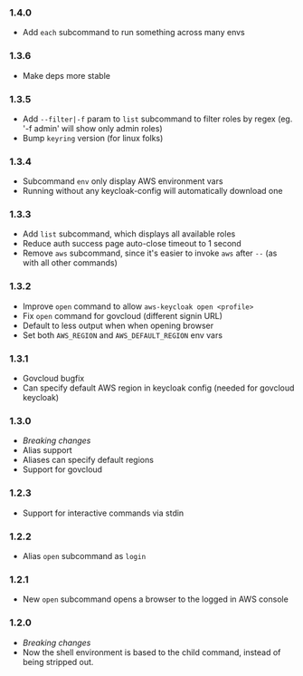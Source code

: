 ### 1.4.0
* Add `each` subcommand to run something across many envs

### 1.3.6
* Make deps more stable

### 1.3.5
* Add `--filter|-f` param to `list` subcommand to filter roles by regex (eg. '-f admin' will show only admin roles)
* Bump `keyring` version (for linux folks)

### 1.3.4
* Subcommand `env` only display AWS environment vars
* Running without any keycloak-config will automatically download one

### 1.3.3
* Add `list` subcommand, which displays all available roles
* Reduce auth success page auto-close timeout to 1 second
* Remove `aws` subcommand, since it's easier to invoke `aws` after `--` (as with all other commands)

### 1.3.2
* Improve `open` command to allow `aws-keycloak open <profile>`
* Fix `open` command for govcloud (different signin URL)
* Default to less output when when opening browser
* Set both `AWS_REGION` and `AWS_DEFAULT_REGION` env vars

### 1.3.1
* Govcloud bugfix
* Can specify default AWS region in keycloak config (needed for govcloud keycloak)

### 1.3.0
* *Breaking changes*
* Alias support
* Aliases can specify default regions
* Support for govcloud

### 1.2.3
* Support for interactive commands via stdin

### 1.2.2
* Alias `open` subcommand as `login`

### 1.2.1
* New `open` subcommand opens a browser to the logged in AWS console

### 1.2.0
* *Breaking changes*
* Now the shell environment is based to the child command, instead of being stripped out.
